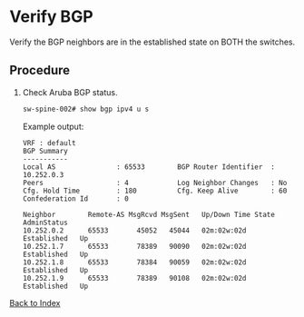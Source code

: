 # Verify BGP

Verify the BGP neighbors are in the established state on BOTH the switches.

## Procedure

1. Check Aruba BGP status.

    ```bash
    sw-spine-002# show bgp ipv4 u s
    ```

    Example output:

    ```
    VRF : default
    BGP Summary
    -----------
    Local AS               : 65533        BGP Router Identifier  : 10.252.0.3
    Peers                  : 4            Log Neighbor Changes   : No
    Cfg. Hold Time         : 180          Cfg. Keep Alive        : 60
    Confederation Id       : 0

    Neighbor        Remote-AS MsgRcvd MsgSent   Up/Down Time State        AdminStatus
    10.252.0.2      65533       45052   45044   02m:02w:02d  Established   Up
    10.252.1.7      65533       78389   90090   02m:02w:02d  Established   Up
    10.252.1.8      65533       78384   90059   02m:02w:02d  Established   Up
    10.252.1.9      65533       78389   90108   02m:02w:02d  Established   Up
    ```

[Back to Index](../README.md)

